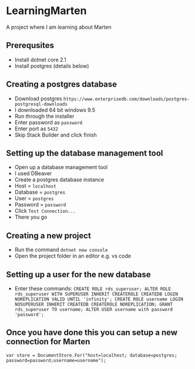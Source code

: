 # LearningMarten
A project where I am learning about Marten


## Prerequsites
- Install dotnet core 2.1
- Install postgres (details below)

## Creating a postgres database
- Download postgres `https://www.enterprisedb.com/downloads/postgres-postgresql-downloads`
- I downloaded 64 bit windows 9.5
- Run through the installer
- Enter password as `password`
- Enter port as `5432`
- Skip Stack Builder and click finish

## Setting up the database management tool
- Open up a database management tool
- I used DBeaver
- Create a postgres database instance
- Host = `localhost`
- Database = `postgres`
- User = `postgres`
- Password = `password`
- Click `Test Connection...`
- There you go

## Creating a new project
- Run the command `dotnet new console`
- Open the project folder in an editor e.g. vs code

## Setting up a user for the new database
- Enter these commands:
`
CREATE ROLE rds_superuser;
ALTER ROLE rds_superuser WITH SUPERUSER INHERIT CREATEROLE CREATEDB LOGIN NOREPLICATION VALID UNTIL 'infinity';
CREATE ROLE username LOGIN NOSUPERUSER INHERIT CREATEDB CREATEROLE NOREPLICATION;
GRANT rds_superuser TO username;
ALTER USER username with password 'password';
`

## Once you have done this you can setup a new connection for Marten
`var store = DocumentStore.For("host=localhost; database=postgres; password=password;username=username");`

